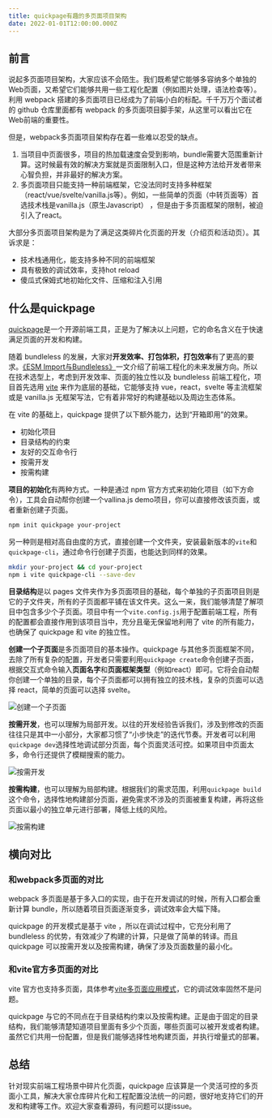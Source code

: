 ```yaml
---
title: quickpage有趣的多页面项目架构
date: 2022-01-01T12:00:00.000Z
---
```


## 前言

说起多页面项目架构，大家应该不会陌生。我们既希望它能够多容纳多个单独的Web页面，又希望它们能够共用一些工程化配置（例如图片处理，语法检查等）。利用 webpack 搭建的多页面项目已经成为了前端小白的标配。千千万万个面试者的 github 仓库里面都有 webpack 的多页面项目脚手架，从这里可以看出它在Web前端的重要性。

但是，webpack多页面项目架构存在着一些难以忍受的缺点。

1. 当项目中页面很多，项目的热加载速度会受到影响，bundle需要大范围重新计算。这时候最有效的解决方案就是页面限制入口，但是这种方法给开发者带来心智负担，并非最好的解决方案。
2. 多页面项目只能支持一种前端框架，它没法同时支持多种框架（react/vue/svelte/vanilla.js等）。例如，一些简单的页面（中转页面等）首选技术栈是vanilla.js（原生Javascript） ，但是由于多页面框架的限制，被迫引入了react。

大部分多页面项目架构是为了满足这类碎片化页面的开发（介绍页和活动页）。其诉求是：

- 技术栈通用化，能支持多种不同的前端框架
- 具有极致的调试效率，支持hot reload
- 傻瓜式保姆式地初始化文件、压缩和注入引用

## 什么是quickpage

[quickpage](https://github.com/WhatisHappyPlanet/quickpage)是一个开源前端工具，正是为了解决以上问题，它的命名含义在于快速满足页面的开发和构建。

随着 bundleless 的发展，大家对**开发效率、打包体积，打包效率**有了更高的要求。[《ESM Import与Bundleless》](https://www.jianshu.com/p/ab0d5cc9b062)一文介绍了前端工程化的未来发展方向。所以在技术选型上，考虑到开发效率、页面的独立性以及 bundleless 前端工程化，项目首先选用 [vite](https://vitejs.dev/) 来作为底层的基础，它能够支持 vue，react，svelte 等主流框架或是 vanilla.js 无框架写法，它有着非常好的构建基础以及周边生态体系。

在 vite 的基础上，quickpage 提供了以下额外能力，达到“开箱即用”的效果。

- 初始化项目
- 目录结构的约束
- 友好的交互命令行
- 按需开发
- 按需构建

**项目的初始化**有两种方式。一种是通过 npm 官方方式来初始化项目（如下方命令），工具会自动帮你创建一个vallina.js demo项目，你可以直接修改该页面，或者重新创建子页面。

```bash
npm init quickpage your-project
```

另一种则是相对高自由度的方式，直接创建一个文件夹，安装最新版本的`vite`和`quickpage-cli`，通过命令行创建子页面，也能达到同样的效果。

```bash
mkdir your-project && cd your-project
npm i vite quickpage-cli --save-dev
```

**目录结构**是以 pages 文件夹作为多页面项目的基础，每个单独的子页面项目则是它的子文件夹，所有的子页面都平铺在该文件夹。这么一来，我们能够清楚了解项目中包含多少个子页面。项目中有一个`vite.config.js`用于配置前端工程，所有的配置都会直接作用到该项目当中，充分且毫无保留地利用了 vite 的所有能力，也确保了 quickpage 和 vite 的独立性。

**创建一个子页面**是多页面项目的基本操作。quickpage 与其他多页面框架不同，去除了所有复杂的配置，开发者只需要利用`quickpage create`命令创建子页面，根据交互式命令输入**页面名字**和**页面框架类型**（例如react）即可。它将会自动帮你创建一个单独的目录，每个子页面都可以拥有独立的技术栈，复杂的页面可以选择 react，简单的页面可以选择 svelte。

![创建一个子页面](https://brandonxiang.top/img/quickpage-create.gif)

**按需开发**，也可以理解为局部开发。以往的开发经验告诉我们，涉及到修改的页面往往只是其中一小部分，大家都习惯了“小步快走”的迭代节奏。开发者可以利用`quickpage dev`选择性地调试部分页面，每个页面灵活可控。如果项目中页面太多，命令行还提供了模糊搜索的能力。

![按需开发](https://brandonxiang.top/img/quickpage-dev.gif)

**按需构建**，也可以理解为局部构建。根据我们的需求范围，利用`quickpage build`这个命令，选择性地构建部分页面，避免需求不涉及的页面被重复构建，再将这些页面以最小的独立单元进行部署，降低上线的风险。

![按需构建](https://brandonxiang.top/img/quickpage-build.gif)

## 横向对比

### 和webpack多页面的对比

webpack 多页面是基于多入口的实现，由于在开发调试的时候，所有入口都会重新计算 bundle，所以随着项目页面逐渐变多，调试效率会大幅下降。

quickpage 的开发模式是基于 vite ，所以在调试过程中，它充分利用了bundleless 的优势，有效减少了构建的计算，只是做了简单的转译。而且 quickpage 可以按需开发以及按需构建，确保了涉及页面数量的最小化。

### 和vite官方多页面的对比

vite 官方也支持多页面，具体参考[vite多页面应用模式](https://cn.vitejs.dev/guide/build.html#multi-page-app)，它的调试效率固然不是问题。

quickpage 与它的不同点在于目录结构约束以及按需构建。正是由于固定的目录结构，我们能够清楚知道项目里面有多少个页面，哪些页面可以被开发或者构建。虽然它们共用一份配置，但是我们能够选择性地构建页面，并执行增量式的部署。

## 总结

针对现实前端工程场景中碎片化页面，quickpage 应该算是一个灵活可控的多页面小工具，解决大家仓库碎片化和工程配置没法统一的问题，很好地支持它们的开发和构建等工作。欢迎大家查看源码，有问题可以提issue。
